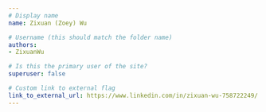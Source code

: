 ```yaml
---
# Display name
name: Zixuan (Zoey) Wu

# Username (this should match the folder name)
authors:
- ZixuanWu

# Is this the primary user of the site?
superuser: false

# Custom link to external flag
link_to_external_url: https://www.linkedin.com/in/zixuan-wu-758722249/
---
```

